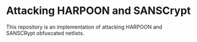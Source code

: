 # Attacking HARPOON and SANSCrypt

This repository is an implementation of attacking HARPOON and SANSCRypt obfuscated netlists.
